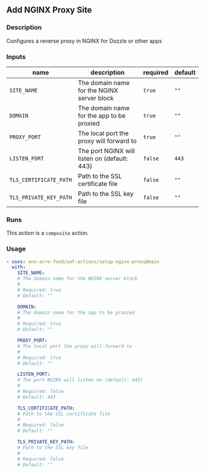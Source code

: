 ## Add NGINX Proxy Site

### Description

Configures a reverse proxy in NGINX for Dozzle or other apps

### Inputs

| name | description | required | default |
| --- | --- | --- | --- |
| `SITE_NAME` | The domain name for the NGINX server block | `true` | `""` |
| `DOMAIN` | The domain name for the app to be proxied | `true` | `""` |
| `PROXY_PORT` | The local port the proxy will forward to | `true` | `""` |
| `LISTEN_PORT` | The port NGINX will listen on (default: 443) | `false` | `443` |
| `TLS_CERTIFICATE_PATH` | Path to the SSL certificate file | `false` | `""` |
| `TLS_PRIVATE_KEY_PATH` | Path to the SSL key file | `false` | `""` |

### Runs

This action is a `composite` action.

### Usage

```yaml
- uses: one-acre-fund/oaf-actions/setup-nginx-proxy@main
  with:
    SITE_NAME:
    # The domain name for the NGINX server block
    #
    # Required: true
    # Default: ""

    DOMAIN:
    # The domain name for the app to be proxied
    #
    # Required: true
    # Default: ""

    PROXY_PORT:
    # The local port the proxy will forward to
    #
    # Required: true
    # Default: ""

    LISTEN_PORT:
    # The port NGINX will listen on (default: 443)
    #
    # Required: false
    # Default: 443

    TLS_CERTIFICATE_PATH:
    # Path to the SSL certificate file
    #
    # Required: false
    # Default: ""

    TLS_PRIVATE_KEY_PATH:
    # Path to the SSL key file
    #
    # Required: false
    # Default: ""
```
